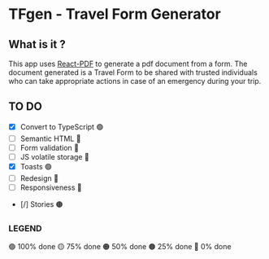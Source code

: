 # TFgen - Travel Form Generator

## What is it ?
This app uses [React-PDF](https://react-pdf.org/) to generate a pdf document from a form.
The document generated is a Travel Form to be shared with trusted individuals who can take appropriate actions in case of an emergency during your trip.

## TO DO
- [x] Convert to TypeScript 🟢
- [ ] Semantic HTML 🔴
- [ ] Form validation 🔴
- [ ] JS volatile storage 🔴
- [x] Toasts 🟢
- [ ] Redesign 🔴
- [ ] Responsiveness 🔴
- [/] Stories 🟤

### LEGEND
🟢 100% done
🟡 75% done
🟠 50% done
🟤 25% done
🔴 0% done